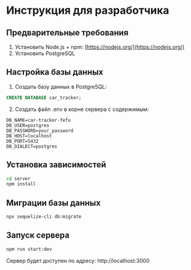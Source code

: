 # Инструкция для разработчика

## Предварительные требования
1. Установить Node.js + npm: [https://nodejs.org/](https://nodejs.org/)
2. Установить PostgreSQL

## Настройка базы данных
1. Создать базу данных в PostgreSQL:
```sql
CREATE DATABASE car_tracker;
```
2. Создать файл .env в корне сервера с содержимым:
```
DB_NAME=car-tracker-fefu
DB_USER=postgres
DB_PASSWORD=your_password
DB_HOST=localhost
DB_PORT=5432
DB_DIALECT=postgres
```

## Установка зависимостей
```bash
cd server
npm install
```

## Миграции базы данных
```bash
npx sequelize-cli db:migrate
```

## Запуск сервера
```bash
npm run start:dev
```

Сервер будет доступен по адресу: http://localhost:3000

